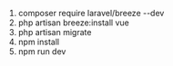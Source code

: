 1. composer require laravel/breeze --dev
2. php artisan breeze:install vue
100. php artisan migrate
101. npm install
102. npm run dev
